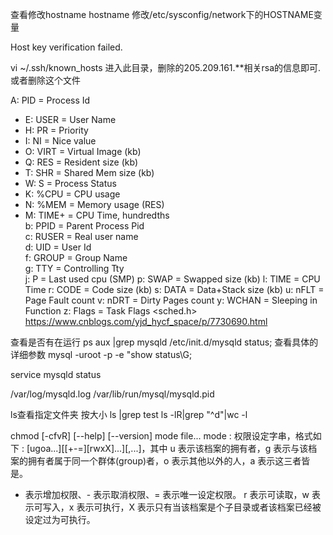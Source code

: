查看修改hostname 
hostname 
修改/etc/sysconfig/network下的HOSTNAME变量

Host key verification failed.


vi ~/.ssh/known_hosts
进入此目录，删除的205.209.161.**相关rsa的信息即可.
或者删除这个文件



A: PID        = Process Id                  
* E: USER       = User Name
* H: PR         = Priority                  
* I: NI         = Nice value                
* O: VIRT       = Virtual Image (kb)        
* Q: RES        = Resident size (kb)        
* T: SHR        = Shared Mem size (kb)      
* W: S          = Process Status            
* K: %CPU       = CPU usage                 
* N: %MEM       = Memory usage (RES)        
* M: TIME+      = CPU Time, hundredths      
  b: PPID       = Parent Process Pid        
  c: RUSER      = Real user name            
  d: UID        = User Id                   
  f: GROUP      = Group Name                
  g: TTY        = Controlling Tty           
  j: P          = Last used cpu (SMP)
  p: SWAP       = Swapped size (kb)
  l: TIME       = CPU Time
  r: CODE       = Code size (kb)
  s: DATA       = Data+Stack size (kb)
  u: nFLT       = Page Fault count
  v: nDRT       = Dirty Pages count
  y: WCHAN      = Sleeping in Function
  z: Flags      = Task Flags <sched.h>
https://www.cnblogs.com/yjd_hycf_space/p/7730690.html



查看是否有在运行
ps aux |grep mysqld
/etc/init.d/mysqld status;
查看具体的详细参数
mysql -uroot -p -e "show status\G;

service mysqld status

/var/log/mysqld.log 
/var/lib/run/mysql/mysqld.pid 


ls查看指定文件夹 按大小
ls |grep test
ls -lR|grep "^d"|wc -l 

 chmod [-cfvR] [--help] [--version] mode file... 
  mode : 权限设定字串，格式如下 : [ugoa...][[+-=][rwxX]...][,...]，其中 
  u 表示该档案的拥有者，g 表示与该档案的拥有者属于同一个群体(group)者，o 表示其他以外的人，a 表示这三者皆是。 
  + 表示增加权限、- 表示取消权限、= 表示唯一设定权限。 
  r 表示可读取，w 表示可写入，x 表示可执行，X 表示只有当该档案是个子目录或者该档案已经被设定过为可执行。 